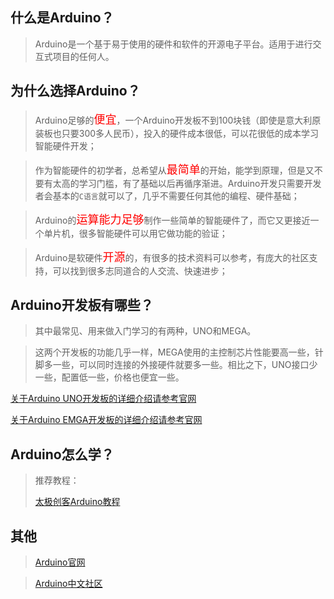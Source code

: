 ## 什么是Arduino？

> Arduino是一个基于易于使用的硬件和软件的开源电子平台。适用于进行交互式项目的任何人。

## 为什么选择Arduino？

> Arduino足够的<font color=red size=4>便宜</font>，一个Arduino开发板不到100块钱（即使是意大利原装板也只要300多人民币），投入的硬件成本很低，可以花很低的成本学习智能硬件开发；

>作为智能硬件的初学者，总希望从<font color=red size=4>最简单</font>的开始，能学到原理，但是又不要有太高的学习门槛，有了基础以后再循序渐进。Arduino开发只需要开发者会基本的`C语言`就可以了，几乎不需要任何其他的编程、硬件基础；

>Arduino的<font color=red size=4>运算能力足够</font>制作一些简单的智能硬件了，而它又更接近一个单片机，很多智能硬件可以用它做功能的验证；

>Arduino是软硬件<font color=red size=4>开源</font>的，有很多的技术资料可以参考，有庞大的社区支持，可以找到很多志同道合的人交流、快速进步；

## Arduino开发板有哪些？

> 其中最常见、用来做入门学习的有两种，UNO和MEGA。

>这两个开发板的功能几乎一样，MEGA使用的主控制芯片性能要高一些，针脚多一些，可以同时连接的外接硬件就要多一些。相比之下，UNO接口少一些，配置低一些，价格也便宜一些。

[关于Arduino UNO开发板的详细介绍请参考官网](https://store.arduino.cc/usa/arduino-uno-rev3)

[关于Arduino EMGA开发板的详细介绍请参考官网](https://store.arduino.cc/usa/mega-2560-r3)

## Arduino怎么学？

> 推荐教程：
>
> [太极创客Arduino教程](https://www.bilibili.com/video/BV164411J7GE?from=search&seid=6598651424952799061)

## 其他

> [Arduino官网](https://www.arduino.cc/)

>[Arduino中文社区](https://www.arduino.cn/)